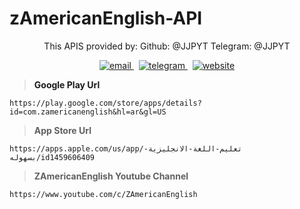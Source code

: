 # zAmericanEnglish-API
<p align="center">
  This APIS provided by:  
  Github: @JJPYT  
  Telegram: @JJPYT 
<p/>
<p align="center">
<p/>
<p align="center">
  <a href="mailto:yazanemails@gmail.com">
     <img  src="https://img.shields.io/badge/email-red?style=for-the-badge&logo=gmail&logoColor=white" alt="email">
  <a/>&nbsp;
  <a href="https://t.me/JJPYT">
     <img  src="https://img.shields.io/badge/telegram-red?style=for-the-badge&logo=telegram&logoColor=white" alt="telegram">
  <a/>&nbsp;
  <a href="https://apis.red">
     <img  src="https://img.shields.io/badge/apis-red?style=for-the-badge&logo=web&logoColor=white" alt="website">
  <a/>
<p/>

> **Google Play Url**
```
https://play.google.com/store/apps/details?id=com.zamericanenglish&hl=ar&gl=US
```   
> **App Store Url**
```
https://apps.apple.com/us/app/تعليم-اللغة-الانجليزية-بسهوله/id1459606409
```  
> **ZAmericanEnglish Youtube Channel**
```
https://www.youtube.com/c/ZAmericanEnglish
```  
